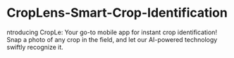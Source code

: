 # CropLens-Smart-Crop-Identification
ntroducing CropLe: Your go-to mobile app for instant crop identification! Snap a photo of any crop in the field, and let our AI-powered technology swiftly recognize it.
